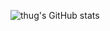 ![thug's GitHub stats](https://github-readme-stats.vercel.app/api?username=thug&show_icons=true&theme=tokyonight)
